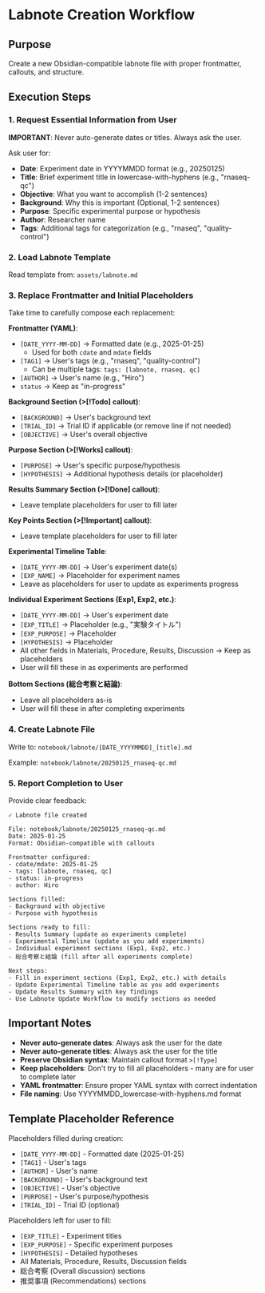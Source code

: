 # Labnote Creation Workflow

## Purpose

Create a new Obsidian-compatible labnote file with proper frontmatter, callouts, and structure.

## Execution Steps

### 1. Request Essential Information from User

**IMPORTANT**: Never auto-generate dates or titles. Always ask the user.

Ask user for:
- **Date**: Experiment date in YYYYMMDD format (e.g., 20250125)
- **Title**: Brief experiment title in lowercase-with-hyphens (e.g., "rnaseq-qc")
- **Objective**: What you want to accomplish (1-2 sentences)
- **Background**: Why this is important (Optional, 1-2 sentences)
- **Purpose**: Specific experimental purpose or hypothesis
- **Author**: Researcher name
- **Tags**: Additional tags for categorization (e.g., "rnaseq", "quality-control")

### 2. Load Labnote Template

Read template from: `assets/labnote.md`

### 3. Replace Frontmatter and Initial Placeholders

Take time to carefully compose each replacement:

**Frontmatter (YAML)**:
- `[DATE_YYYY-MM-DD]` → Formatted date (e.g., 2025-01-25)
  - Used for both `cdate` and `mdate` fields
- `[TAG1]` → User's tags (e.g., "rnaseq", "quality-control")
  - Can be multiple tags: `tags: [labnote, rnaseq, qc]`
- `[AUTHOR]` → User's name (e.g., "Hiro")
- `status` → Keep as "in-progress"

**Background Section (>[!Todo] callout)**:
- `[BACKGROUND]` → User's background text
- `[TRIAL_ID]` → Trial ID if applicable (or remove line if not needed)
- `[OBJECTIVE]` → User's overall objective

**Purpose Section (>[!Works] callout)**:
- `[PURPOSE]` → User's specific purpose/hypothesis
- `[HYPOTHESIS]` → Additional hypothesis details (or placeholder)

**Results Summary Section (>[!Done] callout)**:
- Leave template placeholders for user to fill later

**Key Points Section (>[!Important] callout)**:
- Leave template placeholders for user to fill later

**Experimental Timeline Table**:
- `[DATE_YYYY-MM-DD]` → User's experiment date(s)
- `[EXP_NAME]` → Placeholder for experiment names
- Leave as placeholders for user to update as experiments progress

**Individual Experiment Sections (Exp1, Exp2, etc.)**:
- `[DATE_YYYY-MM-DD]` → User's experiment date
- `[EXP_TITLE]` → Placeholder (e.g., "実験タイトル")
- `[EXP_PURPOSE]` → Placeholder
- `[HYPOTHESIS]` → Placeholder
- All other fields in Materials, Procedure, Results, Discussion → Keep as placeholders
- User will fill these in as experiments are performed

**Bottom Sections (総合考察と結論)**:
- Leave all placeholders as-is
- User will fill these in after completing experiments

### 4. Create Labnote File

Write to: `notebook/labnote/[DATE_YYYYMMDD]_[title].md`

Example: `notebook/labnote/20250125_rnaseq-qc.md`

### 5. Report Completion to User

Provide clear feedback:

```
✓ Labnote file created

File: notebook/labnote/20250125_rnaseq-qc.md
Date: 2025-01-25
Format: Obsidian-compatible with callouts

Frontmatter configured:
- cdate/mdate: 2025-01-25
- tags: [labnote, rnaseq, qc]
- status: in-progress
- author: Hiro

Sections filled:
- Background with objective
- Purpose with hypothesis

Sections ready to fill:
- Results Summary (update as experiments complete)
- Experimental Timeline (update as you add experiments)
- Individual experiment sections (Exp1, Exp2, etc.)
- 総合考察と結論 (fill after all experiments complete)

Next steps:
- Fill in experiment sections (Exp1, Exp2, etc.) with details
- Update Experimental Timeline table as you add experiments
- Update Results Summary with key findings
- Use Labnote Update Workflow to modify sections as needed
```

## Important Notes

- **Never auto-generate dates**: Always ask the user for the date
- **Never auto-generate titles**: Always ask the user for the title
- **Preserve Obsidian syntax**: Maintain callout format `>[!Type]`
- **Keep placeholders**: Don't try to fill all placeholders - many are for user to complete later
- **YAML frontmatter**: Ensure proper YAML syntax with correct indentation
- **File naming**: Use YYYYMMDD_lowercase-with-hyphens.md format

## Template Placeholder Reference

Placeholders filled during creation:
- `[DATE_YYYY-MM-DD]` - Formatted date (2025-01-25)
- `[TAG1]` - User's tags
- `[AUTHOR]` - User's name
- `[BACKGROUND]` - User's background text
- `[OBJECTIVE]` - User's objective
- `[PURPOSE]` - User's purpose/hypothesis
- `[TRIAL_ID]` - Trial ID (optional)

Placeholders left for user to fill:
- `[EXP_TITLE]` - Experiment titles
- `[EXP_PURPOSE]` - Specific experiment purposes
- `[HYPOTHESIS]` - Detailed hypotheses
- All Materials, Procedure, Results, Discussion fields
- 総合考察 (Overall discussion) sections
- 推奨事項 (Recommendations) sections
